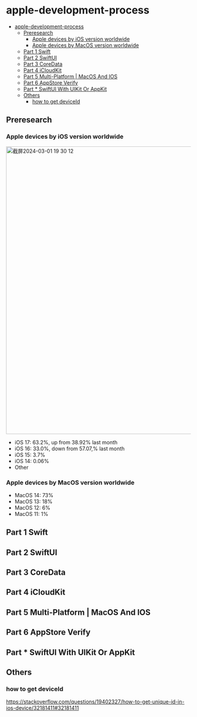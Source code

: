 # apple-development-process

- [apple-development-process](#apple-development-process)
  - [Preresearch](#preresearch)
    - [Apple devices by iOS version worldwide](#apple-devices-by-ios-version-worldwide)
    - [Apple devices by MacOS version worldwide](#apple-devices-by-macos-version-worldwide)
  - [Part 1 Swift](#part-1-swift)
  - [Part 2 SwiftUI](#part-2-swiftui)
  - [Part 3 CoreData](#part-3-coredata)
  - [Part 4 iCloudKit](#part-4-icloudkit)
  - [Part 5 Multi-Platform | MacOS And IOS](#part-5-multi-platform--macos-and-ios)
  - [Part 6 AppStore Verify](#part-6-appstore-verify)
  - [Part \* SwiftUI With UIKit Or AppKit](#part--swiftui-with-uikit-or-appkit)
  - [Others](#others)
    - [how to get deviceId](#how-to-get-deviceid)


## Preresearch
### Apple devices by iOS version worldwide
<img width="783" alt="截屏2024-03-01 19 30 12" src="https://github.com/AsilenceBTF/apple-development-process/assets/51771808/a4fe665e-8bab-46c3-82f8-54b0a96520b5">

- iOS 17: 63.2%, up from 38.92% last month
- iOS 16: 33.0%, down from 57.07,% last month
- iOS 15: 3.7%
- iOS 14: 0.06%
- Other

### Apple devices by MacOS version worldwide
- MacOS 14: 73%
- MacOS 13: 18%
- MacOS 12: 6%
- MacOS 11: 1%
  
## Part 1 Swift

## Part 2 SwiftUI

## Part 3 CoreData

## Part 4 iCloudKit

## Part 5 Multi-Platform | MacOS And IOS

## Part 6 AppStore Verify

## Part * SwiftUI With UIKit Or AppKit

## Others
### how to get deviceId
https://stackoverflow.com/questions/19402327/how-to-get-unique-id-in-ios-device/32181411#32181411

